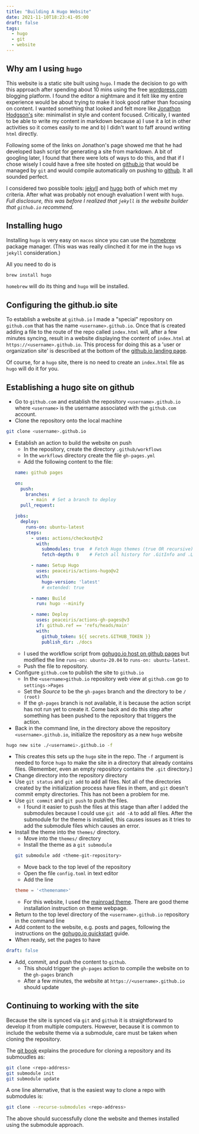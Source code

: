 ```yaml
---
title: "Building A Hugo Website"
date: 2021-11-10T18:23:41-05:00
draft: false
tags:
  - hugo
  - git
  - website
---
```

## Why am I using `hugo`

This website is a static site built using `hugo`. I made the decision to go with
this approach after spending about 10 mins using the free
[wordpress.com](https://wordpress.com) blogging platform. I found the editor a
nightmare and it felt like my entire experience would be about trying to make it
look good rather than focusing on content. I wanted something that looked and
felt more like [Jonathon Hodgson's](https://jonathanh.co.uk) site: minimalist in
style and content focused. Critically, I wanted to be able to write my content
in markdown because a) I use it a lot in other activities so it comes easily to
me and b) I didn't want to faff around writing `html` directly.

Following some of the links on Jonathon's page showed me that he had developed
bash script for generating a site from markdown. A bit of googling later, I
found that there were lots of ways to do this, and that if I chose wisely I
could have a free site hosted on [github.io](https://github.io) that would be
managed by `git` and would compile automatically on pushing to
[github](https:/github.com). It all sounded perfect.

I considered two possible tools: [jekyll](https://jekyllrb.com) and
[hugo](https://gohugo.io) both of which met my criteria. After what was probably
not enough evaluation I went with `hugo`. _Full disclosure, this was before I
realized that `jekyll` is the website builder that `github.io` recommend._ 

## Installing hugo

Installing `hugo` is very easy on `macos` since you can use the
[homebrew](https://brew.sh/) package manager. (This was was really clinched it
for me in the `hugo` vs `jekyll` consideration.)

All you need to do is

```bash
brew install hugo
```

`homebrew` will do its thing and `hugo` will be installed.

## Configuring the github.io site

To establish a website at `github.io` I made a "special" repository on
`github.com` that has the name `<username>.github.io`. Once that is created
adding a file to the route of the repo called `index.html` will, after a few
minutes syncing, result in a website displaying the content of `index.html` at
`https://<username>.github.io`. This process for doing this as a 'user or
organization site' is described at the bottom of the [github.io landing
page](https://github.io).

Of course, for a `hugo` site, there is no need to create an `index.html` file as
`hugo` will do it for you.

## Establishing a hugo site on github

- Go to `github.com` and establish the repository `<username>.github.io` where
  `<username>` is the username associated with the `github.com` account.
- Clone the repository onto the local machine
```bash
git clone <username>.github.io
```
- Establish an action to build the website on push
  - In the repository, create the directory `.github/workflows`
  - In the `workflows` directory create the file `gh-pages.yml`
  - Add the following content to the file:
  ```yaml
  name: github pages

  on:
    push:
      branches:
        - main  # Set a branch to deploy
    pull_request:

  jobs:
    deploy:
      runs-on: ubuntu-latest
      steps:
        - uses: actions/checkout@v2
          with:
            submodules: true  # Fetch Hugo themes (true OR recursive)
            fetch-depth: 0    # Fetch all history for .GitInfo and .Lastmod

        - name: Setup Hugo
          uses: peaceiris/actions-hugo@v2
          with:
            hugo-version: 'latest'
            # extended: true

        - name: Build
          run: hugo --minify

        - name: Deploy
          uses: peaceiris/actions-gh-pages@v3
          if: github.ref == 'refs/heads/main'
          with:
            github_token: ${{ secrets.GITHUB_TOKEN }}
            publish_dir: ./docs
  ```
  - I used the workflow script from [gohugo.io host on github
    pages](https://gohugo.io/hosting-and-deployment/hosting-on-github/) but
    modified the line `runs-on: ubuntu-20.04` to `runs-on: ubuntu-latest`.
  - Push the file to repository.
- Configure `github.com` to publish the site to `github.io`
  - In the `<username>github.io` repository web view at `github.com` go to
    `settings->Pages`
  - Set the _Source_ to be the `gh-pages` branch and the directory to be `/ (root)`
  - If the `gh-pages` branch is not available, it is because the action script
    has not run yet to create it. Come back and do this step after something has
    been pushed to the repository that triggers the action.
- Back in the command line, in the directory above the repository
  `<username>.github.io`, initialize the repository as a new `hugo` website
```bash
hugo new site ./<usernamei>.github.io -f
```
- This creates this sets up the `hugo` site in the repo. The `-f` argument is
  needed to force `hugo` to make the site in a directory that already contains
  files. (Remember, even an empty repository contains the `.git` directory.)
- Change directory into the repository directory
- Use `git status` and `git add` to add all files. Not all of the directories
  created by the initialization process have files in them, and `git` doesn't
  commit empty directories. This has not been a problem for me.
- Use `git commit` and `git push` to push the files.
  - I found it easier to push the files at this stage than after I added the
    submodules because I could use `git add -A` to add all files. After the
    submodule for the theme is installed, this causes issues as it tries to add
    the submodule files which causes an error.
- Install the theme into the `themes/` directory.
  - Move into the `themes/` directory
  - Install the theme as a `git submodule`
  ```bash
  git submodule add <theme-git-repository>
  ```
  - Move back to the top level of the repository
  - Open the file `config.toml` in text editor
  - Add the line
  ```toml
  theme = '<themename>'
  ```
  - For this website, I used the [mainroad
    theme](https://themes.gohugo.io/themes/mainroad/). There are good theme
    installation instruction on theme webpage. 
- Return to the top level directory of the `<username>.github.io` repository in
  the command line
- Add content to the website, e.g. posts and pages, following the instructions
  on the [gohugo.io quickstart](https://gohugo.io/getting-started/quick-start/)
  guide.
- When ready, set the pages to have
```yaml
draft: false
```
- Add, commit, and push the content to `github`.
  - This should trigger the `gh-pages` action to compile the website on to the
    `gh-pages` branch
  - After a few minutes, the website at `https://<username>.github.io` should update


## Continuing to working with the site

Because the site is synced via `git` and `github` it is straightforward to
develop it from multiple computers. However, because it is common to include the
website theme via a submodule, care must be taken when cloning the repository.

The [git book](https://git-scm.com/book/en/v2/Git-Tools-Submodules) explains the
procedure for cloning a repository and its submoudles as:

```bash
git clone <repo-address>
git submodule init
git submodule update
```

A one line alternative, that is the easiest way to clone a repo with submodules
is:

```bash
git clone --recurse-submodules <repo-address>
```

The above should successfully clone the website and themes installed using the
submodule approach.

